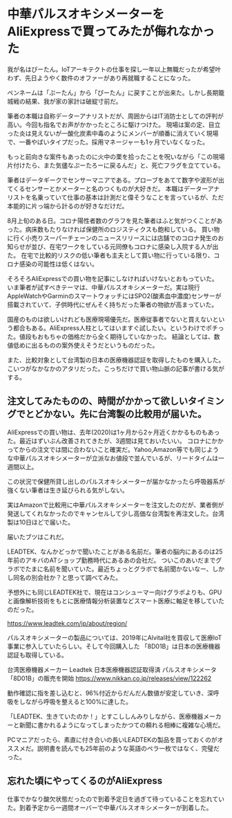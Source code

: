 # 中華パルスオキシメーターをAliExpressで買ってみたが侮れなかった

我が名はぴーたん。IoTアーキテクトの仕事を探し一年以上無職だったが希望叶わず、先日ようやく数件のオファーがあり再就職することになった。

ペンネームは「ぷーたん」から「ぴーたん」に戻すことが出来た。しかし長期籠城戦の結果、我が家の家計は破綻寸前だ。

筆者の本職は自称データーアナリストだが、周囲からはIT消防士としての評判が高い。今回も指名でお声がかかったところに駆けつけた。
現場は案の定、目立った炎は見えないが一酸化炭素中毒のようにメンバーが順番に消えていく現場で、一番やばいタイプだった。採用マネージャーも1ヶ月でいなくなった。

もっと前向きな案件もあったのに火中の栗を拾ったことを呪いながら「この現場片付けたら、また気儘なぷーたろーに戻るんだ」と、死亡フラグを立てている。

筆者はデータギークでセンサーマニアである。プローブをあてて数字や波形が出てくるセンサーとかメーターと名のつくものが大好きだ。
本職はデーターアナリストを名乗っていて仕事の基本は計測だと偉そうなことを言っているが、ただ本能的に片っ端から計るのが好きなだけだ。

8月上旬のある日。コロナ陽性者数のグラフを見た筆者はふと気がつくことがあった。病床数もたりなければ保健所のロジスティクスも飽和している。
買い物に行く小売りスーパーチェーンのニュースリリースには店舗でのコロナ発生のお知らせが並び、在宅ワークをしている元同僚もコロナに感染し入院する人が出た。
在宅で比較的リスクの低い筆者も主夫として買い物に行っている限り、コロナ感染の可能性は低くはない。

そろそろAliExpressでの買い物を記事にしなければいけないとおもっていた。
いま筆者が試すべきテーマは、中華パルスオキシメーターだ。実は現行AppleWatchやGarminのスマートウォッチにはSPO2(酸素血中濃度)センサーが搭載されていて、子供時代にぜんそく持ちだった筆者の物欲が高まっていた。

国産のものは欲しいけれども医療現場優先だ。医療従事者でないと買えないという都合もある。AliExpress人柱としてはいますぐ試したい。というわけでポチった。値段もおもちゃの価格だから全く期待していなかった。
結論としては、数値低めに出るものの案外使えそうだというものだった。

また、比較対象として台湾製の日本の医療機器認証を取得したものを購入した。こいつがなかなかのアタリだった。こっちだけで買い物山脈の記事が書ける気がする。

## 注文してみたものの、時間がかかって欲しいタイミングでとどかない。先に台湾製の比較用が届いた。

AliExpressでの買い物は、去年(2020)は1ヶ月から2ヶ月近くかかるものもあった。最近はずいぶん改善されてきたが、3週間は見ておいたいい。
コロナにかかってからの注文では間に合わないこと確実だ。Yahoo,Amazon等でも同じような中華パルスオキシメーターが立派なお値段で並んでいるが、リードタイムは一週間以上。

この状況で保健所貸し出しのパルスオキシメーターが届かなかったら呼吸器系が強くない筆者は生き延びられる気がしない。

実はAmazonで比較用に中華パルスオキシメーターを注文したのだが、業者側が発送してくれなかったのでキャンセルして少し高価な台湾製を再注文した。台湾製は10日ほどで届いた。

届いたブツはこれだ。


LEADTEK、なんかどっかで聞いたことがある名前だ。筆者の脳内にあるのは25年前のアキバのATショップ勤務時代にあるあの会社だ。
ついこのあいだまでグラボでたまに名前を聞いていた。最近ちょっとグラボで名前聞かないなー、しかし同名の別会社か？と思って調べてみた。

予想外にも同じLEADTEK社で、現在はコンシューマー向けグラボよりも、GPUと画像解析技術をもとに医療情報分析装置などスマート医療に軸足を移していたのだった。

https://www.leadtek.com/jp/about/region/

パルスオキシメーターの製品については、2019年にAlvital社を買収して医療IoT事業に参入していたらしい。そして今回購入した 「8D01B」は日本の医療機器認証も取得している。

台湾医療機器メーカー Leadtek 日本医療機器認証取得済 パルスオキシメータ「8D01B」の販売を開始
https://www.nikkan.co.jp/releases/view/122262

動作確認に指を差し込むと、96%付近からだんだん数値が安定していき、深呼吸をしながら呼吸を整えると100%に達した。

「LEADTEK、生きていたのか！」とすこししんみりしながら、医療機器メーカーと新聞に書かれるようになってしまったかつての頼れる相棒に複雑な心境だ。

PCマニアだったら、素直に付き合いの長いLEADTEKの製品を買っておくのがオススメだ。説明書を読んでも25年前のような英語のペラ一枚ではなく、完璧だった。

## 忘れた頃にやってくるのがAliExpress

仕事でかなり酸欠状態だったので到着予定日を過ぎて待っていることを忘れていた。到着予定から一週間オーバーで中華パルスオキシメーターが到着した。

